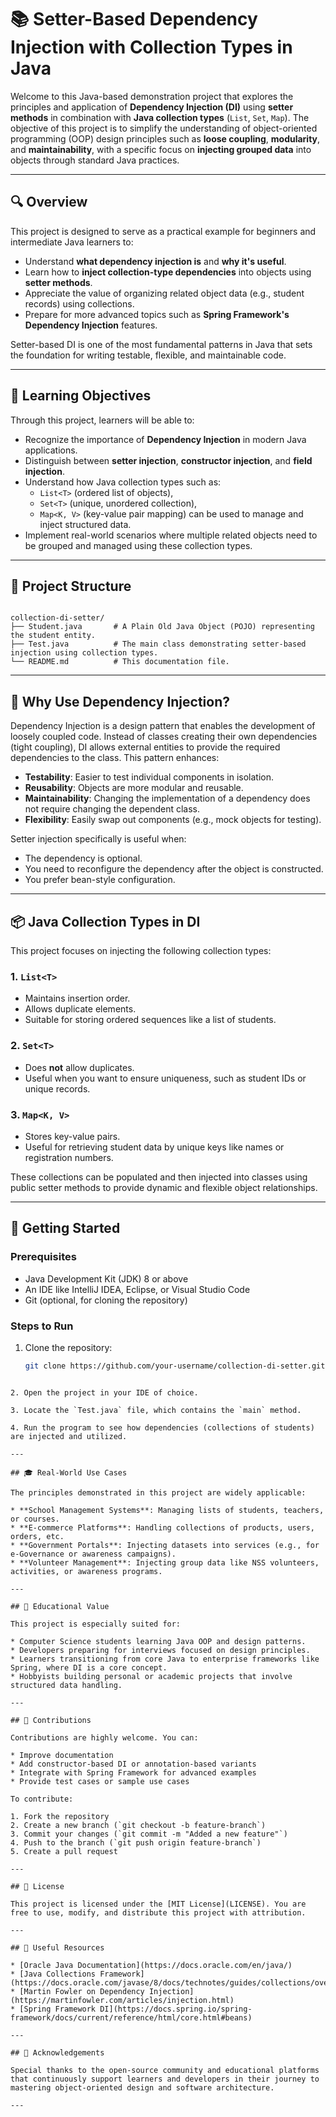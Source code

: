 
# 📚 Setter-Based Dependency Injection with Collection Types in Java

Welcome to this Java-based demonstration project that explores the principles and application of **Dependency Injection (DI)** using **setter methods** in combination with **Java collection types** (`List`, `Set`, `Map`). The objective of this project is to simplify the understanding of object-oriented programming (OOP) design principles such as **loose coupling**, **modularity**, and **maintainability**, with a specific focus on **injecting grouped data** into objects through standard Java practices.

---

## 🔍 Overview

This project is designed to serve as a practical example for beginners and intermediate Java learners to:
- Understand **what dependency injection is** and **why it's useful**.
- Learn how to **inject collection-type dependencies** into objects using **setter methods**.
- Appreciate the value of organizing related object data (e.g., student records) using collections.
- Prepare for more advanced topics such as **Spring Framework's Dependency Injection** features.

Setter-based DI is one of the most fundamental patterns in Java that sets the foundation for writing testable, flexible, and maintainable code.

---

## 🧠 Learning Objectives

Through this project, learners will be able to:

- Recognize the importance of **Dependency Injection** in modern Java applications.
- Distinguish between **setter injection**, **constructor injection**, and **field injection**.
- Understand how Java collection types such as:
  - `List<T>` (ordered list of objects),
  - `Set<T>` (unique, unordered collection),
  - `Map<K, V>` (key-value pair mapping)
  can be used to manage and inject structured data.
- Implement real-world scenarios where multiple related objects need to be grouped and managed using these collection types.

---

## 📁 Project Structure

```

collection-di-setter/
├── Student.java       # A Plain Old Java Object (POJO) representing the student entity.
├── Test.java          # The main class demonstrating setter-based injection using collection types.
└── README.md          # This documentation file.

````

---

## 🌟 Why Use Dependency Injection?

Dependency Injection is a design pattern that enables the development of loosely coupled code. Instead of classes creating their own dependencies (tight coupling), DI allows external entities to provide the required dependencies to the class. This pattern enhances:

- **Testability**: Easier to test individual components in isolation.
- **Reusability**: Objects are more modular and reusable.
- **Maintainability**: Changing the implementation of a dependency does not require changing the dependent class.
- **Flexibility**: Easily swap out components (e.g., mock objects for testing).

Setter injection specifically is useful when:
- The dependency is optional.
- You need to reconfigure the dependency after the object is constructed.
- You prefer bean-style configuration.

---

## 📦 Java Collection Types in DI

This project focuses on injecting the following collection types:

### 1. `List<T>`
- Maintains insertion order.
- Allows duplicate elements.
- Suitable for storing ordered sequences like a list of students.

### 2. `Set<T>`
- Does **not** allow duplicates.
- Useful when you want to ensure uniqueness, such as student IDs or unique records.

### 3. `Map<K, V>`
- Stores key-value pairs.
- Useful for retrieving student data by unique keys like names or registration numbers.

These collections can be populated and then injected into classes using public setter methods to provide dynamic and flexible object relationships.

---

## 🚀 Getting Started

### Prerequisites

- Java Development Kit (JDK) 8 or above
- An IDE like IntelliJ IDEA, Eclipse, or Visual Studio Code
- Git (optional, for cloning the repository)

### Steps to Run

1. Clone the repository:
   ```bash
   git clone https://github.com/your-username/collection-di-setter.git
````

2. Open the project in your IDE of choice.

3. Locate the `Test.java` file, which contains the `main` method.

4. Run the program to see how dependencies (collections of students) are injected and utilized.

---

## 🎓 Real-World Use Cases

The principles demonstrated in this project are widely applicable:

* **School Management Systems**: Managing lists of students, teachers, or courses.
* **E-commerce Platforms**: Handling collections of products, users, orders, etc.
* **Government Portals**: Injecting datasets into services (e.g., for e-Governance or awareness campaigns).
* **Volunteer Management**: Injecting group data like NSS volunteers, activities, or awareness programs.

---

## 📖 Educational Value

This project is especially suited for:

* Computer Science students learning Java OOP and design patterns.
* Developers preparing for interviews focused on design principles.
* Learners transitioning from core Java to enterprise frameworks like Spring, where DI is a core concept.
* Hobbyists building personal or academic projects that involve structured data handling.

---

## 🤝 Contributions

Contributions are highly welcome. You can:

* Improve documentation
* Add constructor-based DI or annotation-based variants
* Integrate with Spring Framework for advanced examples
* Provide test cases or sample use cases

To contribute:

1. Fork the repository
2. Create a new branch (`git checkout -b feature-branch`)
3. Commit your changes (`git commit -m "Added a new feature"`)
4. Push to the branch (`git push origin feature-branch`)
5. Create a pull request

---

## 📄 License

This project is licensed under the [MIT License](LICENSE). You are free to use, modify, and distribute this project with attribution.

---

## 🔗 Useful Resources

* [Oracle Java Documentation](https://docs.oracle.com/en/java/)
* [Java Collections Framework](https://docs.oracle.com/javase/8/docs/technotes/guides/collections/overview.html)
* [Martin Fowler on Dependency Injection](https://martinfowler.com/articles/injection.html)
* [Spring Framework DI](https://docs.spring.io/spring-framework/docs/current/reference/html/core.html#beans)

---

## 🙌 Acknowledgements

Special thanks to the open-source community and educational platforms that continuously support learners and developers in their journey to mastering object-oriented design and software architecture.

---
